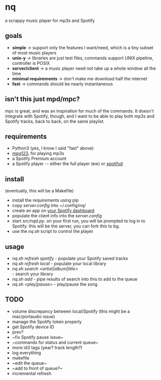 # nq
a scrappy music player for mp3s and Spotify

## goals
- **simple** -> support only the features I want/need, which is a tiny subset of most music players
- **unix-y** -> libraries are just text files, commands support UNIX pipeline, controller is POSIX
- **server/client** -> a music player need not take up a whole window all the time
- **minimal requirements** -> don't make me download half the internet
- **fast** -> commands should be nearly instantaneous

## isn't this just mpd/mpc?
mpc is great, and was an inspiration for much of the commands. It doesn't integrate with
Spotify, though, and I want to be able to play both mp3s and Spotify tracks, back to back,
on the same playlist.

## requirements
- Python3 (yes, I know I said "fast" above)
- [mpg123](http://mpg123.org/), for playing mp3s
- a Spotify Premium account
- a Spotify player -- either the full player (ew) or [spotifyd](https://github.com/Spotifyd/spotifyd)

## install
(eventually, this will be a Makefile)
- install the requirements using pip
- copy *server.config* into ~/.config/nq/
- create an app on [your Spotify dashboard](https://developer.spotify.com/dashboard/)
- populate the client info into the *server.config*
- start *src/nqd.py*. on your first run, you will be prompted to log in to Spotify. this will be the server, you can fork this to bg.
- use the *nq.sh* script to control the player

## usage
- *nq.sh refresh spotify* - populate your Spotify saved tracks
- *nq.sh refresh local* - populate your local library
- *nq.sh search <artist|album|title> <search term>* - search your library
- *nq.sh add* - pipe results of search into this to add to the queue
- *nq.sh <play|pause>* - play/pause the song

## TODO
- volume discrepancy between local/Spotify (this might be a mac/portaudio issue)
- manage the Spotify token properly
- get Spotify device ID
- prev?
- ~fix Spotify pause issue~
- ~commands for status and current queue~
- more id3 tags (year? track length?)
- log everything
- makefile
- ~edit the queue~
- ~add to front of queue?~
- incremental refresh
